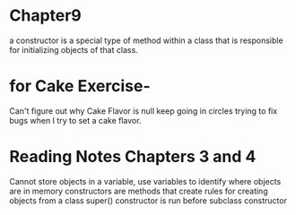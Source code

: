 # Chapter9
 a constructor is a special type of method within a class that is responsible for initializing objects of that class.
# for Cake Exercise- 
Can't figure out why Cake Flavor is null keep going in circles trying to fix bugs when I try to set a cake flavor.

# Reading Notes Chapters 3 and 4
Cannot store objects in a variable, use variables to identify where objects are in memory
constructors are methods that create rules for creating objects from a class
super() constructor is run before subclass constructor

